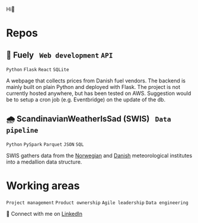 Hi👋 

# Repos 
## 🔋 Fuely &nbsp; `Web development` `API`
`Python` `Flask` `React` `SQLite`

A webpage that collects prices from Danish fuel vendors. The backend is mainly built on plain Python and deployed with Flask. The project is not currently hosted anywhere, but has been tested on AWS. Suggestion would be to setup a cron job (e.g. Eventbridge) on the update of the db. 

## 🌧️ ScandinavianWeatherIsSad (SWIS) &nbsp; `Data pipeline` 
`Python` `PySpark` `Parquet` `JSON` `SQL`

SWIS gathers data from the [Norwegian](https://frost.met.no) and [Danish](https://www.dmi.dk) meteorological institutes into a medallion data structure.

# Working areas
`Project management` `Product ownership` `Agile leadership` `Data engineering`

💼 Connect with me on [LinkedIn](https://www.linkedin.com/in/nist361295/)

<!---
NicklasStiborg/NicklasStiborg is a ✨ special ✨ repository because its `README.md` (this file) appears on your GitHub profile.
You can click the Preview link to take a look at your changes.
--->
